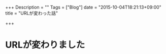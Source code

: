 +++
Description = ""
Tags = ["Blog"]
date = "2015-10-04T18:21:13+09:00"
title = "URLが変わった話"

+++

# URLが変わりました

